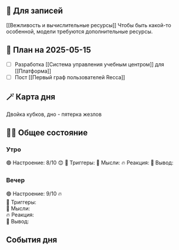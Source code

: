 ## 📒 Для записей

[[Вежливость и вычислительные ресурсы]]
Чтобы быть какой-то особенной, модели требуются дополнительные ресурсы.


## 📝 План на 2025-05-15 

- [ ] Разработка [[Система управления учебным центром]] для [[Платформа]]
- [ ] Пост [[Первый граф пользователей Recca]]

## 🪄 Карта дня

Двойка кубков, дно - пятерка жезлов
## 🧘‍♂️ Общее состояние

### Утро

🟢 Настроение: 8/10 😊
📍 Триггеры: 
💭 Мысли: 
🔥 Реакция: 
🎯 Вывод: 

### Вечер

🟢 Настроение: 9/10 🔥  
📍 Триггеры:   
💭 Мысли:  
🔥 Реакция:  
🎯 Вывод:

## События дня